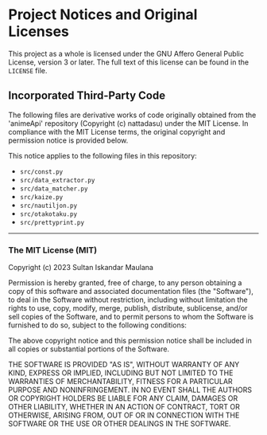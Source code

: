 # Project Notices and Original Licenses

This project as a whole is licensed under the GNU Affero General Public License, version 3 or later. The full text of this license can be found in the `LICENSE` file.

## Incorporated Third-Party Code

The following files are derivative works of code originally obtained from the 'animeApi' repository (Copyright (c) nattadasu) under the MIT License. In compliance with the MIT License terms, the original copyright and permission notice is provided below.

This notice applies to the following files in this repository:
- `src/const.py`
- `src/data_extractor.py`
- `src/data_matcher.py`
- `src/kaize.py`
- `src/nautiljon.py`
- `src/otakotaku.py`
- `src/prettyprint.py`

---

### The MIT License (MIT)

Copyright (c) 2023 Sultan Iskandar Maulana

Permission is hereby granted, free of charge, to any person obtaining a copy
of this software and associated documentation files (the "Software"), to deal
in the Software without restriction, including without limitation the rights
to use, copy, modify, merge, publish, distribute, sublicense, and/or sell
copies of the Software, and to permit persons to whom the Software is
furnished to do so, subject to the following conditions:

The above copyright notice and this permission notice shall be included in all
copies or substantial portions of the Software.

THE SOFTWARE IS PROVIDED "AS IS", WITHOUT WARRANTY OF ANY KIND, EXPRESS OR
IMPLIED, INCLUDING BUT NOT LIMITED TO THE WARRANTIES OF MERCHANTABILITY,
FITNESS FOR A PARTICULAR PURPOSE AND NONINFRINGEMENT. IN NO EVENT SHALL THE
AUTHORS OR COPYRIGHT HOLDERS BE LIABLE FOR ANY CLAIM, DAMAGES OR OTHER
LIABILITY, WHETHER IN AN ACTION OF CONTRACT, TORT OR OTHERWISE, ARISING FROM,
OUT OF OR IN CONNECTION WITH THE SOFTWARE OR THE USE OR OTHER DEALINGS IN THE
SOFTWARE.
